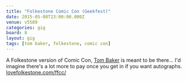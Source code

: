 ```yaml
---
title: "Folkestone Comic Con (Geekfest)"
date: 2015-05-08T23:00:00.000Z
venue: v5589
categories: gig
board: 8
layout: gig
tags: [tom baker, folkestone, comic con]
---
```

A Folkestone version of Comic Con, <a href="/wiki/tom+baker">Tom Baker</a> is meant to be there...
I'd imagine there's a lot more to pay once you get in if you want autographs.
<a href="http://www.lovefolkestone.com/ffcc/">lovefolkestone.com/ffcc/</a>